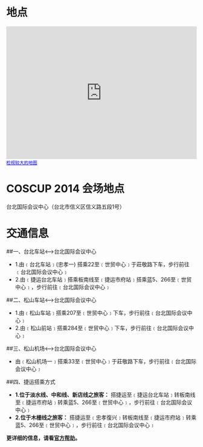 # 地点

<iframe width="100%" height="350" frameborder="0" scrolling="no" marginheight="0" marginwidth="0" src="https://maps.google.com.tw/maps?f=q&amp;source=s_q&amp;hl=zh-TW&amp;geocode=&amp;q=%E5%8F%B0%E5%8C%97%E5%B8%82%E4%BF%A1%E7%BE%A9%E5%8D%80%E4%BF%A1%E7%BE%A9%E8%B7%AF%E4%BA%94%E6%AE%B51%E8%99%9F&amp;aq=&amp;sll=24.145973,120.666154&amp;sspn=0.067199,0.132093&amp;brcurrent=3,0x3442abadec7543e7:0x5dbcdd8252aeabe7,0,0x3442ac6b61dbbd9d:0xc0c243da98cba64b&amp;ie=UTF8&amp;hq=&amp;hnear=110%E5%8F%B0%E5%8C%97%E5%B8%82%E4%BF%A1%E7%BE%A9%E5%8D%80%E4%BF%A1%E7%BE%A9%E8%B7%AF%E4%BA%94%E6%AE%B51%E8%99%9F&amp;t=m&amp;z=14&amp;ll=25.033248,121.560484&amp;output=embed"></iframe><br /><small><a href="https://maps.google.com.tw/maps?f=q&amp;source=embed&amp;hl=zh-TW&amp;geocode=&amp;q=%E5%8F%B0%E5%8C%97%E5%B8%82%E4%BF%A1%E7%BE%A9%E5%8D%80%E4%BF%A1%E7%BE%A9%E8%B7%AF%E4%BA%94%E6%AE%B51%E8%99%9F&amp;aq=&amp;sll=24.145973,120.666154&amp;sspn=0.067199,0.132093&amp;brcurrent=3,0x3442abadec7543e7:0x5dbcdd8252aeabe7,0,0x3442ac6b61dbbd9d:0xc0c243da98cba64b&amp;ie=UTF8&amp;hq=&amp;hnear=110%E5%8F%B0%E5%8C%97%E5%B8%82%E4%BF%A1%E7%BE%A9%E5%8D%80%E4%BF%A1%E7%BE%A9%E8%B7%AF%E4%BA%94%E6%AE%B51%E8%99%9F&amp;t=m&amp;z=14&amp;ll=25.033248,121.560484" style="color:#0000FF;text-align:left">检视较大的地图</a></small>

# COSCUP 2014 会场地点

台北国际会议中心（台北市信义区信义路五段1号）
<br />

# 交通信息
##一、台北车站<-->台北国际会议中心

* 1.由﹝台北车站﹞(忠孝一) 搭乘22至﹝世贸中心﹞于莊敬路下车，步行前往﹝台北国际会议中心﹞
* 2.由﹝捷运台北车站﹞搭乘板南线至﹝捷运市府站﹞搭乘蓝5、266至﹝世贸中心﹞，步行前往﹝台北国际会议中心﹞

##二、松山车站<-->台北国际会议中心

* 1.由﹝松山车站﹞搭乘207至﹝世贸中心﹞下车，步行前往﹝台北国际会议中心﹞
* 2.由﹝松山前站﹞搭乘284至﹝世贸中心﹞下车，步行前往﹝台北国际会议中心﹞

##三、松山机场<-->台北国际会议中心

* 由﹝松山机场一﹞搭乘33至﹝世贸中心﹞于莊敬路下车，步行前往﹝台北国际会议中心﹞

##四、捷运搭乘方式

* **1.位于淡水线、中和线、新店线之旅客：** 搭捷运至﹝捷运台北车站﹞转板南线至﹝捷运市府站﹞转乘蓝5、266至﹝世贸中心﹞，步行前往﹝台北国际会议中心﹞
* **2.位于木栅线之旅客：** 搭捷运至﹝忠孝復兴﹞转板南线至﹝捷运市府站﹞转乘蓝5、266至﹝世贸中心﹞，步行前往﹝台北国际会议中心﹞

**更详细的信息，请看<a href='http://www.ticc.com.tw/DB/FCKFiles/File/pdf/atlas.pdf' target="_blank">官方帮助</a>。**
